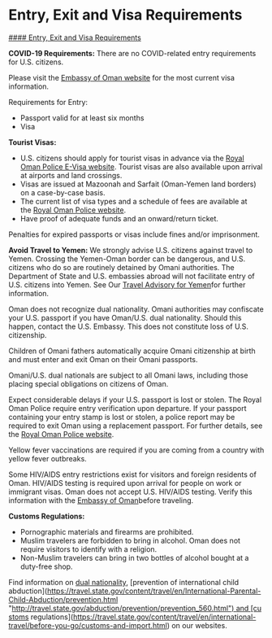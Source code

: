 # Entry, Exit and Visa Requirements

[#### Entry, Exit and Visa Requirements](javascript:void(0); "Entry, Exit and Visa Requirements")

**COVID-19 Requirements:** There are no COVID-related entry requirements for U.S. citizens.

Please visit the [Embassy of Oman website](https://fm.gov.om/washington/) for the most current visa information.

Requirements for Entry:

* Passport valid for at least six months
* Visa

**Tourist Visas:**

* U.S. citizens should apply for tourist visas in advance via the [Royal Oman Police E-Visa website](https://www.rop.gov.om/english/visaservices_mainpage.html). Tourist visas are also available upon arrival at airports and land crossings.
* Visas are issued at Mazoonah and Sarfait (Oman-Yemen land borders) on a case-by-case basis.
* The current list of visa types and a schedule of fees are available at the [Royal Oman Police website](https://www.rop.gov.om/english/visaservices_mainpage.html).
* Have proof of adequate funds and an onward/return ticket.

Penalties for expired passports or visas include fines and/or imprisonment.

**Avoid Travel to Yemen:** We strongly advise U.S. citizens against travel to Yemen. Crossing the Yemen-Oman border can be dangerous, and U.S. citizens who do so are routinely detained by Omani authorities. The Department of State and U.S. embassies abroad will not facilitate entry of U.S. citizens into Yemen. See Our [Travel Advisory for Yemen](https://travel.state.gov/content/travel/en/traveladvisories/traveladvisories/yemen-travel-advisory.html)for further information.

Oman does not recognize dual nationality. Omani authorities may confiscate your U.S. passport if you have Oman/U.S. dual nationality. Should this happen, contact the U.S. Embassy. This does not constitute loss of U.S. citizenship.

Children of Omani fathers automatically acquire Omani citizenship at birth and must enter and exit Oman on their Omani passports.

Omani/U.S. dual nationals are subject to all Omani laws, including those placing special obligations on citizens of Oman.

Expect considerable delays if your U.S. passport is lost or stolen. The Royal Oman Police require entry verification upon departure. If your passport containing your entry stamp is lost or stolen, a police report may be required to exit Oman using a replacement passport. For further details, see the [Royal Oman Police website](https://www.rop.gov.om/english/visaservices_mainpage.html).

Yellow fever vaccinations are required if you are coming from a country with yellow fever outbreaks.

Some HIV/AIDS entry restrictions exist for visitors and foreign residents of Oman. HIV/AIDS testing is required upon arrival for people on work or immigrant visas. Oman does not accept U.S. HIV/AIDS testing. Verify this information with the [Embassy of Oman](https://fm.gov.om/washington/)before traveling.

**Customs Regulations:**

* Pornographic materials and firearms are prohibited.
* Muslim travelers are forbidden to bring in alcohol. Oman does not require visitors to identify with a religion.
* Non-Muslim travelers can bring in two bottles of alcohol bought at a duty-free shop.

Find information on [dual nationality](https://travel.state.gov/content/travel/en/international-travel/before-you-go/travelers-with-special-considerations/Dual-Nationality-Travelers.html "http://travel.state.gov/travel/cis_pa_tw/cis/cis_1753.html"), [prevention of international child abduction](https://travel.state.gov/content/travel/en/International-Parental-Child-Abduction/prevention.html "http://travel.state.gov/abduction/prevention/prevention_560.html") and [customs regulations](https://travel.state.gov/content/travel/en/international-travel/before-you-go/customs-and-import.html) on our websites.